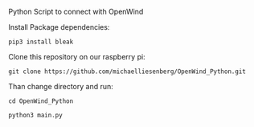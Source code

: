 Python Script to connect with OpenWind


Install Package dependencies:

```
pip3 install bleak
```

Clone this repository on our raspberry pi:

```
git clone https://github.com/michaelliesenberg/OpenWind_Python.git
```

Than change directory and run:

```
cd OpenWind_Python

python3 main.py
```
